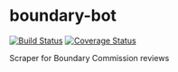 # boundary-bot

[![Build Status](https://travis-ci.org/DemocracyClub/boundary-bot.svg?branch=master)](https://travis-ci.org/DemocracyClub/boundary-bot)
[![Coverage Status](https://coveralls.io/repos/github/DemocracyClub/boundary-bot/badge.svg?branch=master)](https://coveralls.io/github/DemocracyClub/boundary-bot?branch=master)

Scraper for Boundary Commission reviews
